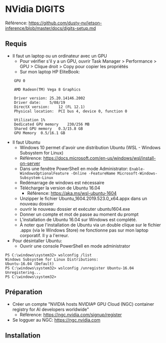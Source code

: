 # NVidia DIGITS
Référence: <https://github.com/dusty-nv/jetson-inference/blob/master/docs/digits-setup.md>

## Requis
* Il faut un laptop ou un ordinateur avec un GPU
  * Pour vérifier s'il y a un GPU, ouvrir Task Manager > Performance > GPU > Clique droit > Copy pour copier les propriétés
  * Sur mon laptop HP EliteBook: 
```
	GPU 0

	AMD Radeon(TM) Vega 8 Graphics

	Driver version:	25.20.14146.2002
	Driver date:	5/08/19
	DirectX version:	12 (FL 12.1)
	Physical location:	PCI bus 4, device 0, function 0

	Utilization	1%
	Dedicated GPU memory	230/256 MB
	Shared GPU memory	0.3/15.8 GB
	GPU Memory	0.5/16.1 GB
```

* Il faut Ubuntu
  * Windows 10 permet d'avoir une distribution Ubuntu (WSL - Windows Subsystem for Linux)
  * Référence: <https://docs.microsoft.com/en-us/windows/wsl/install-on-server>
  * Dans une fenêtre PowerShell en mode Administrator: 
  `Enable-WindowsOptionalFeature -Online -FeatureName Microsoft-Windows-Subsystem-Linux`
  * Redémarrage de windows est nécessaire
  * Télécharger la version de Ubuntu 16.04
    * Référence: <https://aka.ms/wsl-ubuntu-1604>
  * Unzipper le fichier Ubuntu_1604.2019.523.0_x64.appx dans un nouveau dossier
  * ouvrir le nouveau dossier et exécuter ubuntu1604.exe
  * Donner un compte et mot de passe au moment du prompt
  * L'installation de Ubuntu 16.04 sur Windows est complété. 
  * À noter que l'installation de Ubuntu via un double clique sur le fichier .appx (via le Windows Store) ne fonctionne pas sur mon laptop corporatif. Il y a l'erreur.
* Pour désintaller Ubuntu: 
  * Ouvrir une console PowerShell en mode administrator
```
PS C:\windows\system32> wslconfig /list
Windows Subsystem for Linux Distributions:
Ubuntu-16.04 (Default)
PS C:\windows\system32> wslconfig /unregister Ubuntu-16.04
Unregistering...
PS C:\windows\system32>
```
  
## Préparation
* Créer un compte "NVIDIA hosts NVIDIA® GPU Cloud (NGC) container registry for AI developers worldwide"
  * Référence: <https://ngc.nvidia.com/signup/register>
* Se logguer au NGC: <https://ngc.nvidia.com>

## Installation
